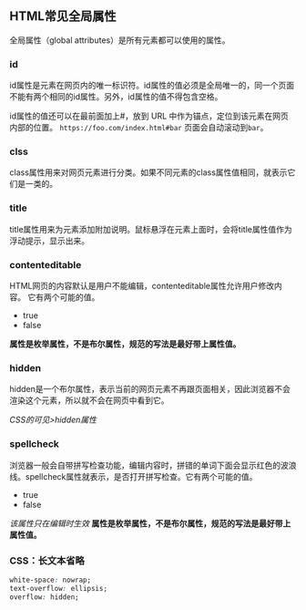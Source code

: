 ## HTML常见全局属性

全局属性（global attributes）是所有元素都可以使用的属性。

### id

id属性是元素在网页内的唯一标识符。id属性的值必须是全局唯一的，同一个页面不能有两个相同的id属性。另外，id属性的值不得包含空格。

id属性的值还可以在最前面加上#，放到 URL 中作为锚点，定位到该元素在网页内部的位置。
`https://foo.com/index.html#bar` 页面会自动滚动到`bar`。

### clss

class属性用来对网页元素进行分类。如果不同元素的class属性值相同，就表示它们是一类的。

### title

title属性用来为元素添加附加说明。鼠标悬浮在元素上面时，会将title属性值作为浮动提示，显示出来。

### contenteditable

HTML网页的内容默认是用户不能编辑，contenteditable属性允许用户修改内容。
它有两个可能的值。
- true
- false

**属性是枚举属性，不是布尔属性，规范的写法是最好带上属性值。**

### hidden

hidden是一个布尔属性，表示当前的网页元素不再跟页面相关，因此浏览器不会渲染这个元素，所以就不会在网页中看到它。

*CSS的可见>hidden属性*

### spellcheck

浏览器一般会自带拼写检查功能，编辑内容时，拼错的单词下面会显示红色的波浪线。spellcheck属性就表示，是否打开拼写检查。它有两个可能的值。
- true
- false

*该属性只在编辑时生效*
**属性是枚举属性，不是布尔属性，规范的写法是最好带上属性值。**


### CSS：长文本省略

```css
white-space: nowrap;
text-overflow: ellipsis;
overflow: hidden;
```